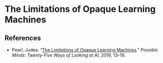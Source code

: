 # The Limitations of Opaque Learning Machines




## References
- Pearl, Judea. “[The Limitations of Opaque Learning Machines](https://ftp.cs.ucla.edu/pub/stat_ser/r489.pdf).” _Possible Minds: Twenty-Five Ways of Looking at AI_, 2019, 13–19.